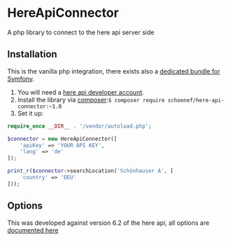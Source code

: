 # HereApiConnector
A php library to connect to the here api server side

## Installation

This is the vanilla php integration, there exists also a [dedicated bundle for Symfony](https://github.com/Andreas-Schoenefeldt/HereApiConnectorBundle).

1. You will need a [here api developer account](https://developer.here.com/). 
1. Install the library via [composer](https://getcomposer.org):`$ composer require schoenef/here-api-connector:~1.0`
1. Set it up:
```php
require_once __DIR__ . '/vendor/autoload.php';

$connector = new HereApiConnector([
    'apiKey' => 'YOUR API KEY',
    'lang' => 'de'
]);

print_r($connector->searchLocation('Schönhauser A', [
    'country' => 'DEU'
]));
```


## Options

This was developed against version 6.2 of the here api, all options are [documented here](https://developer.here.com/documentation/geocoder-autocomplete/dev_guide/topics/resource-suggest.html)
